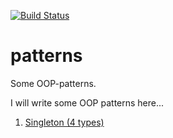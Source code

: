 [![Build Status](https://travis-ci.org/muzungu-av/patterns.svg?branch=master)](https://travis-ci.org/muzungu-av/patterns)

# patterns
Some OOP-patterns.

I will write some OOP patterns here...

1) [Singleton (4 types)](https://travis-ci.org/muzungu-av/patterns)
